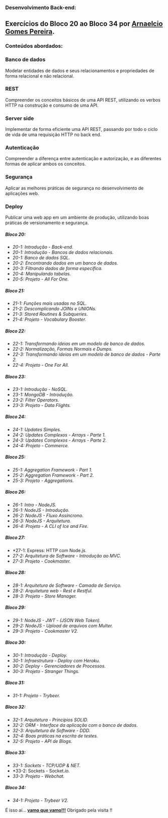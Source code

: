 ### Desenvolvimento Back-end:
## Exercícios do Bloco 20 ao Bloco 34 por [**Arnaelcio Gomes Pereira**](https://www.linkedin.com/in/arnaelciogomespereira/).
### Conteúdos abordados:

### Banco de dados
Modelar entidades de dados e seus
relacionamentos e propriedades de forma
relacional e não relacional.


### REST
Compreender os conceitos básicos de uma API
REST, utilizando os verbos HTTP na construção
e consumo de uma API.

### Server side
Implementar de forma eficiente uma API REST,
passando por todo o ciclo de vida de uma
requisição HTTP no back end.

### Autenticação
Compreender a diferença entre autenticação e
autorização, e as diferentes formas de aplicar
ambos os conceitos.

### Segurança
Aplicar as melhores práticas de segurança no
desenvolvimento de aplicações web.

### Deploy
Publicar uma web app em um ambiente de
produção, utilizando boas práticas de
versionamento e segurança.

##### Bloco 20:
- *20-1: Introdução - Back-end.*
- *20-1: Introdução - Bancos de dados relacionais.*
- *20-1: Banco de dados SQL.*
- *20-2: Encontrando dados em um banco de dados.*
- *20-3: Filtrando dados de forma específica.*
- *20-4: Manipulando tabelas.*
- *20-5: Projeto - All For One.*
##### Bloco 21:
- *21-1: Funções mais usadas no SQL.*
- *21-2: Descomplicando JOINs e UNIONs.*
- *21-3: Stored Routines & Subqueries.*
- *21-4: Projeto - Vocabulary Booster.*
##### Bloco 22:
- *22-1: Transformando ideias em um modelo de banco de dados.*
- *22-2: Normalização, Formas Normais e Dumps.*
- *22-3: Transformando ideias em um modelo de banco de dados - Parte 2.*
- *22-4: Projeto - One For All.*
##### Bloco 23:
- *23-1: Introdução - NoSQL.*
- *23-1: MongoDB - Introdução.*
- *23-2: Filter Operators.*
- *23-3: Projeto - Data Flights.*
##### Bloco 24:
- *24-1: Updates Simples.*
- *24-2: Updates Complexos - Arrays - Parte 1.*
- *24-3: Updates Complexos - Arrays - Parte 2.*
- *24-4: Projeto - Commerce.*
##### Bloco 25:
- *25-1: Aggregation Framework - Part 1.*
- *25-2: Aggregation Framework - Part 2.*
- *25-3: Projeto - Aggregations.*
##### Bloco 26:
- *26-1: Intro - NodeJS.*
- *26-1: NodeJS - Introdução.*
- *26-2: NodeJS - Fluxo Assíncrono.*
- *26-3: NodeJS - Arquitetura.*
- *26-4: Projeto - A CLI of Ice and Fire.*
##### Bloco 27:
- *27-1: Express: HTTP com Node.*js.*
- *27-2: Arquitetura de Software - Introdução ao MVC.*
- *27-3: Projeto - Cookmaster.*
##### Bloco 28:
- *28-1: Arquitetura de Software - Camada de Serviço.*
- *28-2: Arquitetura web - Rest e Restful.*
- *28-3: Projeto - Store Manager.*
##### Bloco 29:
- *29-1: NodeJS - JWT - (JSON Web Token).*
- *29-2: NodeJS - Upload de arquivos com Multer.*
- *29-3: Projeto - Cookmaster V2.*
##### Bloco 30:
- *30-1: Introdução - Deploy.*
- *30-1: Infraestrutura - Deploy com Heroku.*
- *30-2: Deploy - Gerenciadores de Processos.*
- *30-3: Projeto - Stranger Things.*
##### Bloco 31:
- *31-1: Projeto - Trybeer.*
##### Bloco 32:
- *32-1: Arquitetura - Princípios SOLID.*
- *32-2: ORM - Interface da aplicação com o banco de dados.*
- *32-3: Arquitetura de Software - DDD.*
- *32-4: Boas práticas na escrita de testes.*
- *32-5: Projeto - API de Blogs.*
##### Bloco 33:
- *33-1: Sockets - TCP/UDP & NET.*
- *33-2: Sockets - Socket.*io.*
- *33-3: Projeto - Webchat.*
##### Bloco 34:
- *34-1: Projeto - Trybeer V2.*

É isso aí...
[**vamo que vamo!!!**](https://www.linkedin.com/in/arnaelciogomespereira/)
Obrigado pela visita !!
